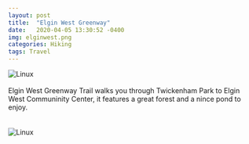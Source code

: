 ```yaml
---
layout: post
title:  "Elgin West Greenway"
date:   2020-04-05 13:30:52 -0400
img: elginwest.png
categories: Hiking
tags: Travel
---
```


![Linux]({{site.baseurl}}/images/elginwest.png)
<br>
<br>
Elgin West Greenway Trail walks you through Twickenham Park to Elgin West Communinity Center, it features a great forest and a nince pond to enjoy.  
<br>
<br>
![Linux]({{site.baseurl}}/images/elginwest1.jpg)
